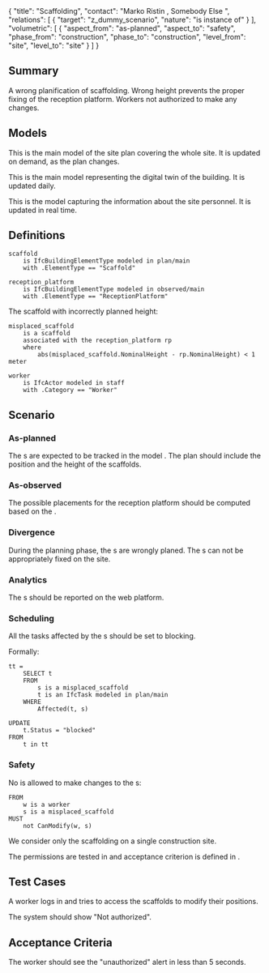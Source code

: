 <rasaeco-meta>
{
    "title": "Scaffolding",
    "contact": "Marko Ristin <rist@zhaw.ch>, Somebody Else <somebody@else.ch>",
    "relations": [
        { "target": "z_dummy_scenario", "nature": "is instance of" }
    ],
    "volumetric": [
        { 
            "aspect_from": "as-planned", "aspect_to": "safety",
            "phase_from": "construction", "phase_to": "construction",
            "level_from": "site", "level_to": "site"
        }
    ]
}
</rasaeco-meta>

## Summary

A wrong planification of scaffolding. Wrong height prevents the proper fixing of
the reception platform. Workers not authorized to make any changes.

## Models

<model name="plan/main">

This is the main model of the site plan covering the whole site.
It is updated on demand, as the plan changes.

</model>

<model name="observed/main">

This is the main model representing the digital twin of the building.
It is updated daily.

</model>

<model name="staff">

This is the model capturing the information about the site personnel.
It is updated in real time.

</model>

## Definitions

<def name="scaffold">

```bim
scaffold 
    is IfcBuildingElementType modeled in plan/main
    with .ElementType == "Scaffold"
```

</def>

<def name="reception_platform">

```bim
reception_platform 
    is IfcBuildingElementType modeled in observed/main
    with .ElementType == "ReceptionPlatform"
```

</def>

<def name="misplaced_scaffold">

The scaffold with incorrectly planned height:

```bim
misplaced_scaffold 
    is a scaffold
    associated with the reception_platform rp
    where 
        abs(misplaced_scaffold.NominalHeight - rp.NominalHeight) < 1 meter 
```

</def>

<def name="worker">

```bin
worker
    is IfcActor modeled in staff
    with .Category == "Worker"
```

</def>


## Scenario

### As-planned

The <ref name="scaffold" />s are expected to be tracked in 
the model <modelref name="plan/main" />. The plan should include the position 
and the height of the scaffolds.  

### As-observed

The possible placements for the reception platform should be computed based on
the <modelref name="observed/main" />.

### Divergence

<phase name="planning">
    During the planning phase, the <ref name="scaffold" />s are wrongly planed.
</phase>
<phase name="construction">
    The <ref name="reception_platform" />s can not be appropriately fixed 
    on <level name="site">the site</level>.
</phase>

### Analytics

The <ref name="misplaced_scaffold" />s should be reported on the web platform.

### Scheduling

All the tasks affected by the <ref name="misplaced_scaffold" />s should be set 
to blocking.

Formally:

```bim
tt = 
    SELECT t 
    FROM
        s is a misplaced_scaffold
        t is an IfcTask modeled in plan/main
    WHERE
        Affected(t, s)

UPDATE
    t.Status = "blocked"
FROM
    t in tt
```

### Safety

No <ref name="worker" /> is allowed to make changes to 
the <ref name="misplaced_scaffold" />s:

```bim
FROM
    w is a worker
    s is a misplaced_scaffold
MUST
    not CanModify(w, s)
```

<level name="site">We consider only the scaffolding on a single construction 
site.</level>

The permissions are tested in <testref name="unauthorized" /> and acceptance criterion is defined
in <acceptanceref name="authorization_fast_enough" />.

## Test Cases

<test name="unauthorized">

A worker logs in and tries to access the scaffolds to modify their positions.

The system should show "Not authorized".

</test>

## Acceptance Criteria

<acceptance name="authorization_fast_enough">

The worker should see the "unauthorized" alert in less than 5 seconds.

</acceptance>
